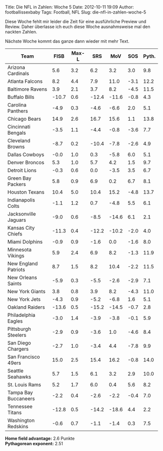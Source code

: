 Title: Die NFL in Zahlen: Woche 5
Date: 2012-10-11 19:09
Author: footballissexbaby
Tags: Football, NFL
Slug: die-nfl-in-zahlen-woche-5

Diese Woche fehlt mir leider die Zeit für eine ausführliche Preview und
Review. Daher überlasse ich euch diese Woche ausnahmsweise mal den
nackten Zahlen.

Nächste Woche kommt das ganze dann wieder mit mehr Text.

<table class="table">
<thead>
<tr><th>Team</th><th>FISB</th><th>Max-L</th><th>SRS</th><th>MoV</th><th>SOS</th><th>Pyth.</th></tr>
</thead>
<tbody>
<tr><td>Arizona Cardinals</td><td>5.6</td><td>3.2</td><td>6.2</td><td>3.2</td><td>3.0</td><td>9.8</td></tr>
<tr><td>Atlanta Falcons</td><td>8.2</td><td>4.4</td><td>7.9</td><td>11.0</td><td>-3.1</td><td>12.2</td></tr>
<tr><td>Baltimore Ravens</td><td>3.9</td><td>2.1</td><td>3.7</td><td>8.2</td><td>-4.5</td><td>11.5</td></tr>
<tr><td>Buffalo Bills</td><td>-10.7</td><td>0.6</td><td>-12.4</td><td>-11.6</td><td>-0.8</td><td>4.3</td></tr>
<tr><td>Carolina Panthers</td><td>-4.9</td><td>0.3</td><td>-4.6</td><td>-6.6</td><td>2.0</td><td>5.1</td></tr>
<tr><td>Chicago Bears</td><td>14.9</td><td>2.6</td><td>16.7</td><td>15.6</td><td>1.1</td><td>13.8</td></tr>
<tr><td>Cincinnati Bengals</td><td>-3.5</td><td>1.1</td><td>-4.4</td><td>-0.8</td><td>-3.6</td><td>7.7</td></tr>
<tr><td>Cleveland Browns</td><td>-8.7</td><td>0.2</td><td>-10.4</td><td>-7.8</td><td>-2.6</td><td>4.9</td></tr>
<tr><td>Dallas Cowboys</td><td>-0.0</td><td>1.0</td><td>0.3</td><td>-5.8</td><td>6.0</td><td>5.1</td></tr>
<tr><td>Denver Broncos</td><td>5.3</td><td>1.0</td><td>5.7</td><td>4.2</td><td>1.5</td><td>9.7</td></tr>
<tr><td>Detroit Lions</td><td>-0.3</td><td>0.6</td><td>0.0</td><td>-3.5</td><td>3.5</td><td>6.7</td></tr>
<tr><td>Green Bay Packers</td><td>5.8</td><td>0.9</td><td>6.9</td><td>0.2</td><td>6.7</td><td>8.1</td></tr>
<tr><td>Houston Texans</td><td>10.4</td><td>5.0</td><td>10.4</td><td>15.2</td><td>-4.8</td><td>13.7</td></tr>
<tr><td>Indianapolis Colts</td><td>-1.1</td><td>1.2</td><td>0.7</td><td>-4.8</td><td>5.5</td><td>6.1</td></tr>
<tr><td>Jacksonville Jaguars</td><td>-9.0</td><td>0.6</td><td>-8.5</td><td>-14.6</td><td>6.1</td><td>2.1</td></tr>
<tr><td>Kansas City Chiefs</td><td>-11.3</td><td>0.4</td><td>-12.2</td><td>-10.2</td><td>-2.0</td><td>4.0</td></tr>
<tr><td>Miami Dolphins</td><td>-0.9</td><td>0.9</td><td>-1.6</td><td>0.0</td><td>-1.6</td><td>8.0</td></tr>
<tr><td>Minnesota Vikings</td><td>5.9</td><td>2.4</td><td>6.9</td><td>8.2</td><td>-1.3</td><td>11.9</td></tr>
<tr><td>New England Patriots</td><td>8.7</td><td>1.5</td><td>8.2</td><td>10.4</td><td>-2.2</td><td>11.5</td></tr>
<tr><td>New Orleans Saints</td><td>-5.9</td><td>0.3</td><td>-5.5</td><td>-2.6</td><td>-2.9</td><td>7.1</td></tr>
<tr><td>New York Giants</td><td>3.8</td><td>0.8</td><td>3.9</td><td>8.2</td><td>-4.3</td><td>11.0</td></tr>
<tr><td>New York Jets</td><td>-4.3</td><td>0.9</td><td>-5.2</td><td>-6.8</td><td>1.6</td><td>5.1</td></tr>
<tr><td>Oakland Raiders</td><td>-13.6</td><td>0.5</td><td>-15.2</td><td>-14.5</td><td>-0.7</td><td>2.8</td></tr>
<tr><td>Philadelphia Eagles</td><td>-3.0</td><td>1.4</td><td>-3.9</td><td>-3.8</td><td>-0.1</td><td>5.9</td></tr>
<tr><td>Pittsburgh Steelers</td><td>-2.9</td><td>0.9</td><td>-3.6</td><td>1.0</td><td>-4.6</td><td>8.4</td></tr>
<tr><td>San Diego Chargers</td><td>-2.7</td><td>1.0</td><td>-3.4</td><td>4.4</td><td>-7.8</td><td>9.9</td></tr>
<tr><td>San Francisco 49ers</td><td>15.0</td><td>2.5</td><td>15.4</td><td>16.2</td><td>-0.8</td><td>14.0</td></tr>
<tr><td>Seattle Seahawks</td><td>5.7</td><td>1.5</td><td>6.1</td><td>3.2</td><td>2.9</td><td>10.0</td></tr>
<tr><td>St. Louis Rams</td><td>5.2</td><td>1.7</td><td>6.0</td><td>0.4</td><td>5.6</td><td>8.2</td></tr>
<tr><td>Tampa Bay Buccaneers</td><td>-2.2</td><td>0.4</td><td>-2.6</td><td>-2.2</td><td>-0.4</td><td>7.0</td></tr>
<tr><td>Tennessee Titans</td><td>-12.8</td><td>0.5</td><td>-14.2</td><td>-18.6</td><td>4.4</td><td>2.2</td></tr>
<tr><td>Washington Redskins</td><td>-0.6</td><td>0.7</td><td>-1.1</td><td>-1.4</td><td>0.3</td><td>7.5</td></tr>
</tbody>
</table>

**Home field advantage:** 2.6 Punkte  
**Pythagorean exponent:** 2.51
